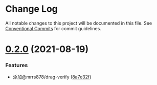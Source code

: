 # Change Log

All notable changes to this project will be documented in this file.
See [Conventional Commits](https://conventionalcommits.org) for commit guidelines.

# [0.2.0](https://github.com/mrrs878/gear/compare/v0.1.5...v0.2.0) (2021-08-19)


### Features

* 添加@mrrs878/drag-verify ([8a7e32f](https://github.com/mrrs878/gear/commit/8a7e32f7d4aa0191fa54e05fc1fa82e88fedcd3f))
